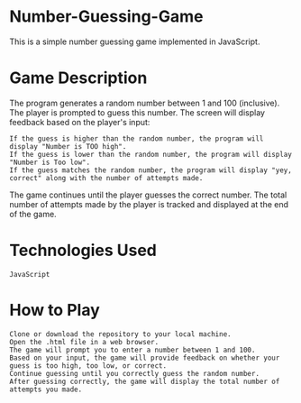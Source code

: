 # Number-Guessing-Game

This is a simple number guessing game implemented in JavaScript.

# Game Description

The program generates a random number between 1 and 100 (inclusive). The player is prompted to guess this number. The screen will display feedback based on the player's input:

    If the guess is higher than the random number, the program will display "Number is TOO high".
    If the guess is lower than the random number, the program will display "Number is Too low".
    If the guess matches the random number, the program will display "yey, correct" along with the number of attempts made.

The game continues until the player guesses the correct number. The total number of attempts made by the player is tracked and displayed at the end of the game.

# Technologies Used

    JavaScript

# How to Play

    Clone or download the repository to your local machine.
    Open the .html file in a web browser.
    The game will prompt you to enter a number between 1 and 100.
    Based on your input, the game will provide feedback on whether your guess is too high, too low, or correct.
    Continue guessing until you correctly guess the random number.
    After guessing correctly, the game will display the total number of attempts you made.
